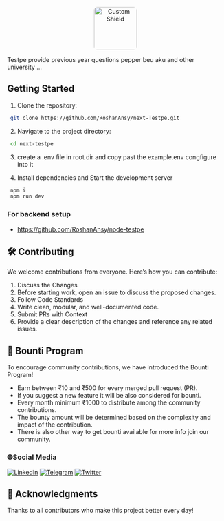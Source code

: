 <p align="center">
  <img src="https://github.com/user-attachments/assets/f4a3890f-f2b3-4fd7-a64e-271b7931caff" alt="Custom Shield" style="border-radius: 8px; width: 100px; height: auto;">
</p>

<H align="center">
Testpe provide previous year questions pepper beu aku and other university ...
</H>

## Getting Started
1. Clone the repository:
```bash
 git clone https://github.com/RoshanAnsy/next-Testpe.git
```

2. Navigate to the project directory:
```bash
 cd next-testpe

```
3. create a .env file in root dir and copy past the example.env congfigure into it

4. Install dependencies and Start the development server
```bash
 npm i
 npm run dev
```

### For backend setup 
- https://github.com/RoshanAnsy/node-testpe

## 🛠 Contributing
  We welcome contributions from everyone. Here’s how you can contribute:

1. Discuss the Changes
2. Before starting work, open an issue to discuss the proposed changes.
3. Follow Code Standards
4. Write clean, modular, and well-documented code.
5.  Submit PRs with Context
6. Provide a clear description of the changes and reference any related issues.

## 🎯 Bounti Program
 To encourage community contributions, we have introduced the Bounti Program!

- Earn between ₹10 and ₹500 for every merged pull request (PR).
- If you suggest a new feature it will be also considered for bounti.
- Every month minimum ₹1000 to distribute among the community contributions.
- The bounty amount will be determined based on the complexity and impact of the contribution.
- There is also other way to get bounti available for more info join our community.


### 🌐Social Media
 [![LinkedIn](https://img.shields.io/badge/LinkedIn-%230077B5.svg?logo=linkedin&logoColor=white)](https://www.linkedin.com/in/roshan-kr-11070b1a3/)
  [![Telegram](https://img.shields.io/badge/Telegram-%230077B5.svg?logo=Telegram&logoColor=white)](https://t.me/testpe123)
[![Twitter](https://img.shields.io/badge/Twitter-%231DA1F2.svg?logo=Twitter&logoColor=white)](https://x.com/Roshanansy123)



 

## 🤝 Acknowledgments
 Thanks to all contributors who make this project better every day!
